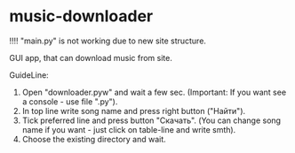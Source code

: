 # music-downloader
!!!! "main.py" is not working due to new site structure.

GUI app, that can download music from site.

GuideLine:
1. Open "downloader.pyw" and wait a few sec. (Important: If you want see a console - use file ".py").
2. In top line write song name and press right button ("Найти").
3. Tick preferred line and press button "Скачать". (You can change song name if you want - just click on table-line and write smth).
4. Choose the existing directory and wait.
